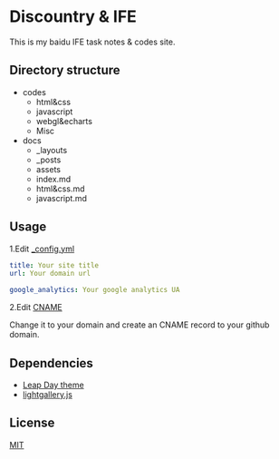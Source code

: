 # Discountry & IFE

This is my baidu IFE task notes & codes site.

## Directory structure

* codes
    - html&css
    - javascript
    - webgl&echarts
    - Misc
* docs
    - _layouts
    - _posts
    - assets
    - index.md
    - html&css.md
    - javascript.md

## Usage

1.Edit [_config.yml](/docs/_config.yml)

```yaml
title: Your site title
url: Your domain url 

google_analytics: Your google analytics UA
```

2.Edit [CNAME](/docs/CNAME)

Change it to your domain and create an CNAME record to your github domain.

## Dependencies

* [Leap Day theme](https://pages-themes.github.io/leap-day/)
* [lightgallery.js](https://sachinchoolur.github.io/lightgallery.js/)

## License

[MIT](https://github.com/discountry/my-baidu-ife/blob/master/LICENSE)
